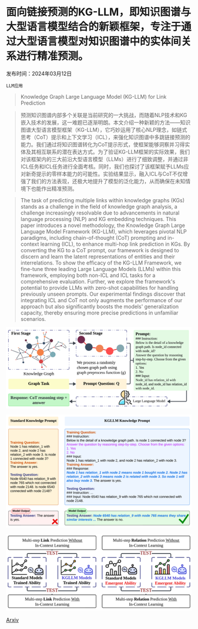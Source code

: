 # 面向链接预测的KG-LLM，即知识图谱与大型语言模型结合的新颖框架，专注于通过大型语言模型对知识图谱中的实体间关系进行精准预测。

发布时间：2024年03月12日

`LLM应用`

> Knowledge Graph Large Language Model (KG-LLM) for Link Prediction

> 预测知识图谱内部多个关联是当前研究的一大挑战，而随着NLP技术和KG嵌入技术的发展，这一难题已逐渐明朗。本文介绍一种新颖的方法——知识图谱大型语言模型框架（KG-LLM），它巧妙运用了核心NLP理念，如链式思考（CoT）提示和上下文学习（ICL），来强化知识图谱中多跳链接预测的能力。我们通过将知识图谱转化为CoT提示形式，使框架能够洞察并习得实体及其相互联系的潜在表达方式。为了验证KG-LLM框架的实际效果，我们对该框架内的三大前沿大型语言模型（LLMs）进行了细致调整，并通过非ICL任务和ICL任务进行全面考核。同时，我们也探讨了该框架赋予LLMs应对新奇提示的零样本能力的可能性。实验结果显示，融入ICL与CoT不仅增强了我们的方法表现，还极大地提升了模型的泛化能力，从而确保在未知情境下也能作出精准预测。

> The task of predicting multiple links within knowledge graphs (KGs) stands as a challenge in the field of knowledge graph analysis, a challenge increasingly resolvable due to advancements in natural language processing (NLP) and KG embedding techniques. This paper introduces a novel methodology, the Knowledge Graph Large Language Model Framework (KG-LLM), which leverages pivotal NLP paradigms, including chain-of-thought (CoT) prompting and in-context learning (ICL), to enhance multi-hop link prediction in KGs. By converting the KG to a CoT prompt, our framework is designed to discern and learn the latent representations of entities and their interrelations. To show the efficacy of the KG-LLM Framework, we fine-tune three leading Large Language Models (LLMs) within this framework, employing both non-ICL and ICL tasks for a comprehensive evaluation. Further, we explore the framework's potential to provide LLMs with zero-shot capabilities for handling previously unseen prompts. Our experimental findings discover that integrating ICL and CoT not only augments the performance of our approach but also significantly boosts the models' generalization capacity, thereby ensuring more precise predictions in unfamiliar scenarios.

![面向链接预测的KG-LLM，即知识图谱与大型语言模型结合的新颖框架，专注于通过大型语言模型对知识图谱中的实体间关系进行精准预测。](../../../paper_images/2403.07311/x1.png)

![面向链接预测的KG-LLM，即知识图谱与大型语言模型结合的新颖框架，专注于通过大型语言模型对知识图谱中的实体间关系进行精准预测。](../../../paper_images/2403.07311/x2.png)

![面向链接预测的KG-LLM，即知识图谱与大型语言模型结合的新颖框架，专注于通过大型语言模型对知识图谱中的实体间关系进行精准预测。](../../../paper_images/2403.07311/x3.png)

[Arxiv](https://arxiv.org/abs/2403.07311)